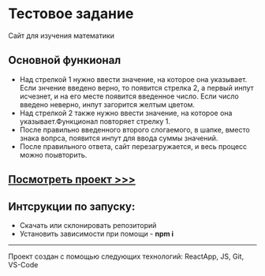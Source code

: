 # Тестовое задание

Сайт для изучения математики


## Основной функионал

* Над стрелкой 1 нужно ввести значение, на которое она указывает. Если знчение введено верно, то появится стрелка 2, а первый инпут исчезнет, и на его месте появится введенное число. Если число введено неверно, инпут загорится желтым цветом. 
* Над стрелкой 2 также нужно ввести значение, на которое она указывает.Функционал повторяет стрелку 1.
* После правильно введенного второго слогаемого, в шапке, вместо знака вопрса, появится инпут для ввода суммы значений.
* После правильного ответа, сайт перезагружается, и весь процесс можно поывторить. 
## [Посмотреть проект >>>](https://olegpeunov.github.io/ruller_math-study/)

## Интсрукции по запуску:
* Скачать или склонировать репозиторий
* Установить зависимости при помощи - **npm i**


***
Проект создан с помощью следующих технологий: ReactApp, JS, Git, VS-Code
